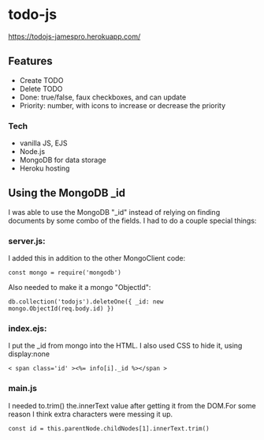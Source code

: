 # todo-js


https://todojs-jamespro.herokuapp.com/

## Features

* Create TODO
* Delete TODO
* Done: true/false, faux checkboxes, and can update
* Priority: number, with icons to increase or decrease the priority

### Tech

* vanilla JS, EJS
* Node.js
* MongoDB for data storage
* Heroku hosting

## Using the MongoDB _id

I was able to use the MongoDB "_id" instead of relying on finding documents by some combo of the fields. I had to do a couple special things:

### server.js:

I added this in addition to the other MongoClient code:

`const mongo = require('mongodb')`

Also needed to make it a mongo "ObjectId":

`db.collection('todojs').deleteOne({ _id: new mongo.ObjectId(req.body.id) })`

### index.ejs:

I put the _id from mongo into the HTML. I also used CSS to hide it, using display:none

`< span class='id' ><%= info[i]._id %></span >`

### main.js

I needed to.trim() the.innerText value after getting it from the DOM.For some reason I think extra characters were messing it up.

`const id = this.parentNode.childNodes[1].innerText.trim()`

